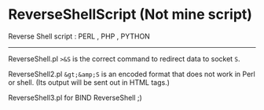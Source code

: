 # ReverseShellScript (Not mine script)
Reverse Shell script : PERL , PHP , PYTHON
___

ReverseShell.pl
```>&S``` is the correct command to redirect data to socket ```S```.

ReverseShell2.pl
```&gt;&amp;S``` is an encoded format that does not work in Perl or shell. (Its output will be sent out in HTML tags.)

ReverseShell3.pl
for BIND ReverseShell ;)
